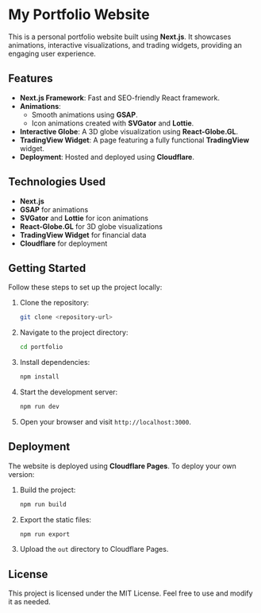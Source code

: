 # My Portfolio Website

This is a personal portfolio website built using **Next.js**. It showcases animations, interactive visualizations, and trading widgets, providing an engaging user experience.

## Features

- **Next.js Framework**: Fast and SEO-friendly React framework.
- **Animations**:
  - Smooth animations using **GSAP**.
  - Icon animations created with **SVGator** and **Lottie**.
- **Interactive Globe**: A 3D globe visualization using **React-Globe.GL**.
- **TradingView Widget**: A page featuring a fully functional **TradingView** widget.
- **Deployment**: Hosted and deployed using **Cloudflare**.

## Technologies Used

- **Next.js**
- **GSAP** for animations
- **SVGator** and **Lottie** for icon animations
- **React-Globe.GL** for 3D globe visualizations
- **TradingView Widget** for financial data
- **Cloudflare** for deployment

## Getting Started

Follow these steps to set up the project locally:

1. Clone the repository:
   ```bash
   git clone <repository-url>
   ```
2. Navigate to the project directory:
   ```bash
   cd portfolio
   ```
3. Install dependencies:
   ```bash
   npm install
   ```
4. Start the development server:
   ```bash
   npm run dev
   ```
5. Open your browser and visit `http://localhost:3000`.

## Deployment

The website is deployed using **Cloudflare Pages**. To deploy your own version:

1. Build the project:
   ```bash
   npm run build
   ```
2. Export the static files:
   ```bash
   npm run export
   ```
3. Upload the `out` directory to Cloudflare Pages.

## License

This project is licensed under the MIT License. Feel free to use and modify it as needed.
